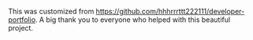 This was customized from https://github.com/hhhrrrttt222111/developer-portfolio.
A big thank you to everyone who helped with this beautiful project.
